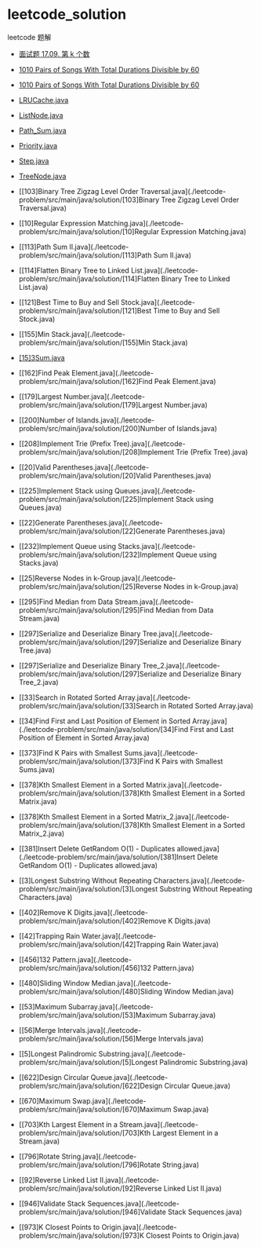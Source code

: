 # leetcode_solution

leetcode 题解



- [面试题 17.09. 第 k 个数](./problems/get-kth-magic-number-lcci.md)
- [1010 Pairs of Songs With Total Durations Divisible by 60](./leetcode-problem/src/main/java/solution/%5B1010%5DPairs%20of%20Songs%20With%20Total%20Durations%20Divisible%20by%2060.java)

- [1010 Pairs of Songs With Total Durations Divisible by 60](./leetcode-problem/src/main/java/solution/%5B1010%5DPairs%20of%20Songs%20With%20Total%20Durations%20Divisible%20by%2060.java)

- [LRUCache.java](./leetcode-problem/src/main/java/solution/LRUCache.java)
- [ListNode.java](./leetcode-problem/src/main/java/solution/ListNode.java)
- [Path_Sum.java](./leetcode-problem/src/main/java/solution/Path_Sum.java)
- [Priority.java](./leetcode-problem/src/main/java/solution/Priority.java)
- [Step.java](./leetcode-problem/src/main/java/solution/Step.java)
- [TreeNode.java](./leetcode-problem/src/main/java/solution/TreeNode.java)
- [[103]Binary Tree Zigzag Level Order Traversal.java](./leetcode-problem/src/main/java/solution/[103]Binary Tree Zigzag Level Order Traversal.java)
- [[10]Regular Expression Matching.java](./leetcode-problem/src/main/java/solution/[10]Regular Expression Matching.java)
- [[113]Path Sum II.java](./leetcode-problem/src/main/java/solution/[113]Path Sum II.java)
- [[114]Flatten Binary Tree to Linked List.java](./leetcode-problem/src/main/java/solution/[114]Flatten Binary Tree to Linked List.java)
- [[121]Best Time to Buy and Sell Stock.java](./leetcode-problem/src/main/java/solution/[121]Best Time to Buy and Sell Stock.java)
- [[155]Min Stack.java](./leetcode-problem/src/main/java/solution/[155]Min Stack.java)
- [[15]3Sum.java](./leetcode-problem/src/main/java/solution/[15]3Sum.java)
- [[162]Find Peak Element.java](./leetcode-problem/src/main/java/solution/[162]Find Peak Element.java)
- [[179]Largest Number.java](./leetcode-problem/src/main/java/solution/[179]Largest Number.java)
- [[200]Number of Islands.java](./leetcode-problem/src/main/java/solution/[200]Number of Islands.java)
- [[208]Implement Trie (Prefix Tree).java](./leetcode-problem/src/main/java/solution/[208]Implement Trie (Prefix Tree).java)
- [[20]Valid Parentheses.java](./leetcode-problem/src/main/java/solution/[20]Valid Parentheses.java)
- [[225]Implement Stack using Queues.java](./leetcode-problem/src/main/java/solution/[225]Implement Stack using Queues.java)
- [[22]Generate Parentheses.java](./leetcode-problem/src/main/java/solution/[22]Generate Parentheses.java)
- [[232]Implement Queue using Stacks.java](./leetcode-problem/src/main/java/solution/[232]Implement Queue using Stacks.java)
- [[25]Reverse Nodes in k-Group.java](./leetcode-problem/src/main/java/solution/[25]Reverse Nodes in k-Group.java)
- [[295]Find Median from Data Stream.java](./leetcode-problem/src/main/java/solution/[295]Find Median from Data Stream.java)
- [[297]Serialize and Deserialize Binary Tree.java](./leetcode-problem/src/main/java/solution/[297]Serialize and Deserialize Binary Tree.java)
- [[297]Serialize and Deserialize Binary Tree_2.java](./leetcode-problem/src/main/java/solution/[297]Serialize and Deserialize Binary Tree_2.java)
- [[33]Search in Rotated Sorted Array.java](./leetcode-problem/src/main/java/solution/[33]Search in Rotated Sorted Array.java)
- [[34]Find First and Last Position of Element in Sorted Array.java](./leetcode-problem/src/main/java/solution/[34]Find First and Last Position of Element in Sorted Array.java)
- [[373]Find K Pairs with Smallest Sums.java](./leetcode-problem/src/main/java/solution/[373]Find K Pairs with Smallest Sums.java)
- [[378]Kth Smallest Element in a Sorted Matrix.java](./leetcode-problem/src/main/java/solution/[378]Kth Smallest Element in a Sorted Matrix.java)
- [[378]Kth Smallest Element in a Sorted Matrix_2.java](./leetcode-problem/src/main/java/solution/[378]Kth Smallest Element in a Sorted Matrix_2.java)
- [[381]Insert Delete GetRandom O(1) - Duplicates allowed.java](./leetcode-problem/src/main/java/solution/[381]Insert Delete GetRandom O(1) - Duplicates allowed.java)
- [[3]Longest Substring Without Repeating Characters.java](./leetcode-problem/src/main/java/solution/[3]Longest Substring Without Repeating Characters.java)
- [[402]Remove K Digits.java](./leetcode-problem/src/main/java/solution/[402]Remove K Digits.java)
- [[42]Trapping Rain Water.java](./leetcode-problem/src/main/java/solution/[42]Trapping Rain Water.java)
- [[456]132 Pattern.java](./leetcode-problem/src/main/java/solution/[456]132 Pattern.java)
- [[480]Sliding Window Median.java](./leetcode-problem/src/main/java/solution/[480]Sliding Window Median.java)
- [[53]Maximum Subarray.java](./leetcode-problem/src/main/java/solution/[53]Maximum Subarray.java)
- [[56]Merge Intervals.java](./leetcode-problem/src/main/java/solution/[56]Merge Intervals.java)
- [[5]Longest Palindromic Substring.java](./leetcode-problem/src/main/java/solution/[5]Longest Palindromic Substring.java)
- [[622]Design Circular Queue.java](./leetcode-problem/src/main/java/solution/[622]Design Circular Queue.java)
- [[670]Maximum Swap.java](./leetcode-problem/src/main/java/solution/[670]Maximum Swap.java)
- [[703]Kth Largest Element in a Stream.java](./leetcode-problem/src/main/java/solution/[703]Kth Largest Element in a Stream.java)
- [[796]Rotate String.java](./leetcode-problem/src/main/java/solution/[796]Rotate String.java)
- [[92]Reverse Linked List II.java](./leetcode-problem/src/main/java/solution/[92]Reverse Linked List II.java)
- [[946]Validate Stack Sequences.java](./leetcode-problem/src/main/java/solution/[946]Validate Stack Sequences.java)
- [[973]K Closest Points to Origin.java](./leetcode-problem/src/main/java/solution/[973]K Closest Points to Origin.java)

